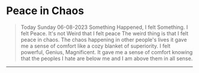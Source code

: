 
# Peace in Chaos

> Today Sunday 06-08-2023 Something Happened, I felt Something. I felt Peace. It's not Weird that I felt peace The weird thing is that I felt peace in chaos. The chaos happening in other people's lives it gave me a sense of comfort like a cozy blanket of superiority. I felt powerful, Genius, Magnificent. It gave me a sense of comfort knowing that the peoples I hate are below me and I am above them in all sense.

---
